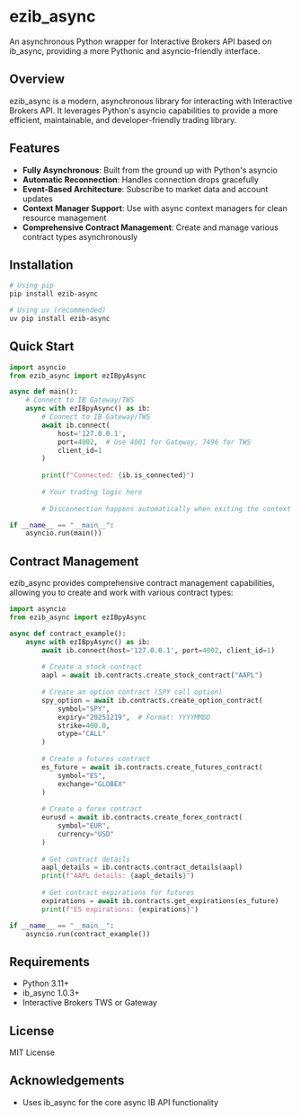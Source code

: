 # ezib_async

An asynchronous Python wrapper for Interactive Brokers API based on ib_async, providing a more Pythonic and asyncio-friendly interface.

## Overview

ezib_async is a modern, asynchronous library for interacting with Interactive Brokers API. It leverages Python's asyncio capabilities to provide a more efficient, maintainable, and developer-friendly trading library.

## Features

- **Fully Asynchronous**: Built from the ground up with Python's asyncio
- **Automatic Reconnection**: Handles connection drops gracefully
- **Event-Based Architecture**: Subscribe to market data and account updates
- **Context Manager Support**: Use with async context managers for clean resource management
- **Comprehensive Contract Management**: Create and manage various contract types asynchronously

## Installation

```bash
# Using pip
pip install ezib-async

# Using uv (recommended)
uv pip install ezib-async
```

## Quick Start

```python
import asyncio
from ezib_async import ezIBpyAsync

async def main():
    # Connect to IB Gateway/TWS
    async with ezIBpyAsync() as ib:
        # Connect to IB Gateway/TWS
        await ib.connect(
            host='127.0.0.1',
            port=4002,  # Use 4001 for Gateway, 7496 for TWS
            client_id=1
        )
        
        print(f"Connected: {ib.is_connected}")
        
        # Your trading logic here
        
        # Disconnection happens automatically when exiting the context manager

if __name__ == "__main__":
    asyncio.run(main())
```

## Contract Management

ezib_async provides comprehensive contract management capabilities, allowing you to create and work with various contract types:

```python
import asyncio
from ezib_async import ezIBpyAsync

async def contract_example():
    async with ezIBpyAsync() as ib:
        await ib.connect(host='127.0.0.1', port=4002, client_id=1)
        
        # Create a stock contract
        aapl = await ib.contracts.create_stock_contract("AAPL")
        
        # Create an option contract (SPY call option)
        spy_option = await ib.contracts.create_option_contract(
            symbol="SPY",
            expiry="20251219",  # Format: YYYYMMDD
            strike=400.0,
            otype="CALL"
        )
        
        # Create a futures contract
        es_future = await ib.contracts.create_futures_contract(
            symbol="ES", 
            exchange="GLOBEX"
        )
        
        # Create a forex contract
        eurusd = await ib.contracts.create_forex_contract(
            symbol="EUR", 
            currency="USD"
        )
        
        # Get contract details
        aapl_details = ib.contracts.contract_details(aapl)
        print(f"AAPL details: {aapl_details}")
        
        # Get contract expirations for futures
        expirations = await ib.contracts.get_expirations(es_future)
        print(f"ES expirations: {expirations}")

if __name__ == "__main__":
    asyncio.run(contract_example())
```

## Requirements

- Python 3.11+
- ib_async 1.0.3+
- Interactive Brokers TWS or Gateway

## License

MIT License

## Acknowledgements

- Uses ib_async for the core async IB API functionality